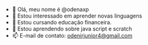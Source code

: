 - 💞️ Olá, meu nome é @odenaxp
- 👀 Estou interessado em aprender novas linguagens
- 🌱 Estou cursando educação financeira.
- 💞️ Estou aprendendo sobre java script e scratch
- 📫 E-mail de contato: odenirjunior4@gmail.com

<!---
odenaxp/odenaxp is a ✨ special ✨ repository because its `README.md` (this file) appears on your GitHub profile.
You can click the Preview link to take a look at your changes.
--->
